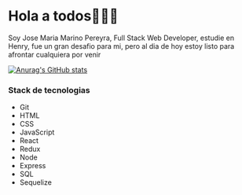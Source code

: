 Hola a todos👋👋👋
===================

Soy Jose Maria Marino Pereyra, Full Stack Web Developer, estudie en Henry, fue un gran desafio para mi, pero al dia de hoy estoy listo para afrontar cualquiera por venir


[![Anurag's GitHub stats](https://github-readme-stats.vercel.app/api?username=xJomaMPx)](https://github.com/anuraghazra/github-readme-stats)

### Stack de tecnologias ###
* Git
* HTML
* CSS
* JavaScript
* React
* Redux
* Node
* Express
* SQL
* Sequelize



[1]: www.linkedin.com/in/jose-maria-marino-pereyra
